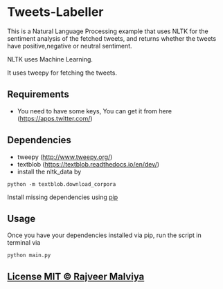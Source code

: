# Tweets-Labeller
This is a Natural Language Processing example that uses NLTK for the sentiment analysis of the fetched tweets, and returns whether the tweets have positive,negative or neutral sentiment.

NLTK uses Machine Learning.

It uses tweepy for fetching the tweets.


## Requirements

* You need to have some keys, You can get it from here (https://apps.twitter.com/) 


## Dependencies

* tweepy (http://www.tweepy.org/)
* textblob (https://textblob.readthedocs.io/en/dev/)
* install the nltk_data by 
```
python -m textblob.download_corpora
```

Install missing dependencies using [pip](https://pip.pypa.io/en/stable/installing/)

## Usage

Once you have your dependencies installed via pip, run the script in terminal via

```
python main.py
```
## [License MIT © Rajveer Malviya](https://github.com/rajveermalviya/tweets-Labeller/blob/master/LICENSE)

